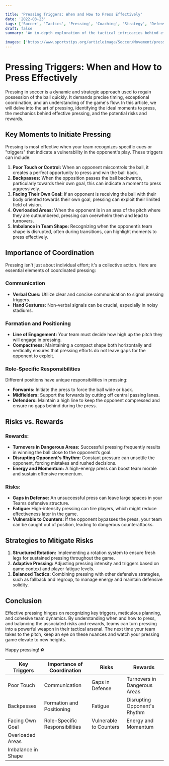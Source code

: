 ```yaml
---

title: 'Pressing Triggers: When and How to Press Effectively'
date: '2022-03-23'
tags: ['Soccer', 'Tactics', 'Pressing', 'Coaching', 'Strategy', 'Defense', 'Teamwork', 'Player Development', 'Professional']
draft: false
summary: 'An in-depth exploration of the tactical intricacies behind effective pressing in soccer, focusing on recognizing key triggers, optimizing coordination among team members, and balancing the risks and rewards.'

images: ['https://www.sportstips.org/articleimage/Soccer/Movement/pressing_triggers_when_and_how_to_press_effectively.webp']
---
```


# Pressing Triggers: When and How to Press Effectively

Pressing in soccer is a dynamic and strategic approach used to regain possession of the ball quickly. It demands precise timing, exceptional coordination, and an understanding of the game's flow. In this article, we will delve into the art of pressing, identifying the ideal moments to press, the mechanics behind effective pressing, and the potential risks and rewards.

## Key Moments to Initiate Pressing

Pressing is most effective when your team recognizes specific cues or "triggers" that indicate a vulnerability in the opponent's play. These triggers can include:

1. **Poor Touch or Control:** When an opponent miscontrols the ball, it creates a perfect opportunity to press and win the ball back.
2. **Backpasses:** When the opposition passes the ball backwards, particularly towards their own goal, this can indicate a moment to press aggressively.
3. **Facing Their Own Goal:** If an opponent is receiving the ball with their body oriented towards their own goal, pressing can exploit their limited field of vision.
4. **Overloaded Areas:** When the opponent is in an area of the pitch where they are outnumbered, pressing can overwhelm them and lead to turnovers.
5. **Imbalance in Team Shape:** Recognizing when the opponent’s team shape is disrupted, often during transitions, can highlight moments to press effectively.

## Importance of Coordination

Pressing isn't just about individual effort; it's a collective action. Here are essential elements of coordinated pressing:

### Communication

- **Verbal Cues:** Utilize clear and concise communication to signal pressing triggers.
- **Hand Gestures:** Non-verbal signals can be crucial, especially in noisy stadiums.

### Formation and Positioning

- **Line of Engagement:** Your team must decide how high up the pitch they will engage in pressing.
- **Compactness:** Maintaining a compact shape both horizontally and vertically ensures that pressing efforts do not leave gaps for the opponent to exploit.

### Role-Specific Responsibilities

Different positions have unique responsibilities in pressing:
- **Forwards:** Initiate the press to force the ball wide or back.
- **Midfielders:** Support the forwards by cutting off central passing lanes.
- **Defenders:** Maintain a high line to keep the opponent compressed and ensure no gaps behind during the press.

## Risks vs. Rewards

### **Rewards:**

- **Turnovers in Dangerous Areas:** Successful pressing frequently results in winning the ball close to the opponent’s goal.
- **Disrupting Opponent's Rhythm:** Constant pressure can unsettle the opponent, forcing mistakes and rushed decisions.
- **Energy and Momentum:** A high-energy press can boost team morale and sustain offensive momentum.

### **Risks:**

- **Gaps in Defense:** An unsuccessful press can leave large spaces in your Teams defensive structure.
- **Fatigue:** High-intensity pressing can tire players, which might reduce effectiveness later in the game.
- **Vulnerable to Counters:** If the opponent bypasses the press, your team can be caught out of position, leading to dangerous counterattacks.

## Strategies to Mitigate Risks

1. **Structured Rotation:** Implementing a rotation system to ensure fresh legs for sustained pressing throughout the game.
2. **Adaptive Pressing:** Adjusting pressing intensity and triggers based on game context and player fatigue levels.
3. **Balanced Tactics:** Combining pressing with other defensive strategies, such as fallback and regroup, to manage energy and maintain defensive solidity.

## Conclusion

Effective pressing hinges on recognizing key triggers, meticulous planning, and cohesive team dynamics. By understanding when and how to press, and balancing the associated risks and rewards, teams can turn pressing into a powerful weapon in their tactical arsenal. The next time your team takes to the pitch, keep an eye on these nuances and watch your pressing game elevate to new heights.

Happy pressing! ⚽

| Key Triggers       | Importance of Coordination | Risks                   | Rewards                         |
|--------------------|----------------------------|-------------------------|---------------------------------|
| Poor Touch         | Communication              | Gaps in Defense         | Turnovers in Dangerous Areas    |
| Backpasses         | Formation and Positioning  | Fatigue                 | Disrupting Opponent's Rhythm    |
| Facing Own Goal    | Role-Specific Responsibilities| Vulnerable to Counters | Energy and Momentum            |
| Overloaded Areas   |                            |                         |                                 |
| Imbalance in Shape |                            |                         |                                 |